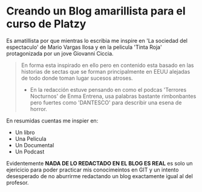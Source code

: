 # Creando un Blog amarillista para el curso de Platzy
Es amatillista por que mientras lo escribia me inspire en 'La sociedad del espectaculo' de Mario Vargas llosa y en la pelicula 'Tinta Roja' protagonizada por un jove Giovanni Ciccia.
> En forma esta inspirado en ello pero en contenido esta basado en las historias de sectas que se forman principalmente en EEUU alejadas de todo donde toman lugar sucesos atroses.
> - En la redacción estuve pensando en como el podcas 'Terrores Nocturnos' de Enma Entrena, usa palabras bastante rimbonbantes pero fuertes como 'DANTESCO' para describir una esena de horror.

En resumidas cuentas me inspier en:
* Un libro
* Una Pelicula
* Un Documental
* Un Podcast

Evidentemente **NADA DE LO REDACTADO EN EL BLOG ES REAL** es solo un ejericicio para poder practicar mis conocimeintos en GIT y un intento desesperado de no aburrirme redactando un blog exactamente igual al del profesor.